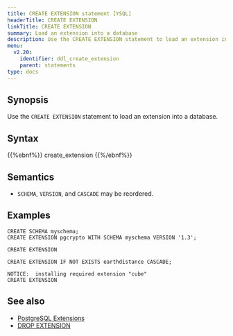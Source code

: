 ```yaml
---
title: CREATE EXTENSION statement [YSQL]
headerTitle: CREATE EXTENSION
linkTitle: CREATE EXTENSION
summary: Load an extension into a database
description: Use the CREATE EXTENSION statement to load an extension into a database.
menu:
  v2.20:
    identifier: ddl_create_extension
    parent: statements
type: docs
---
```


## Synopsis

Use the `CREATE EXTENSION` statement to load an extension into a database.

## Syntax

{{%ebnf%}}
  create_extension
{{%/ebnf%}}

## Semantics

- `SCHEMA`, `VERSION`, and `CASCADE` may be reordered.

## Examples

```plpgsql
CREATE SCHEMA myschema;
CREATE EXTENSION pgcrypto WITH SCHEMA myschema VERSION '1.3';
```

```output
CREATE EXTENSION
```

```plpgsql
CREATE EXTENSION IF NOT EXISTS earthdistance CASCADE;
```

```output
NOTICE:  installing required extension "cube"
CREATE EXTENSION
```

## See also

- [PostgreSQL Extensions](../../../../../explore/ysql-language-features/pg-extensions/)
- [DROP EXTENSION](../ddl_drop_extension)
